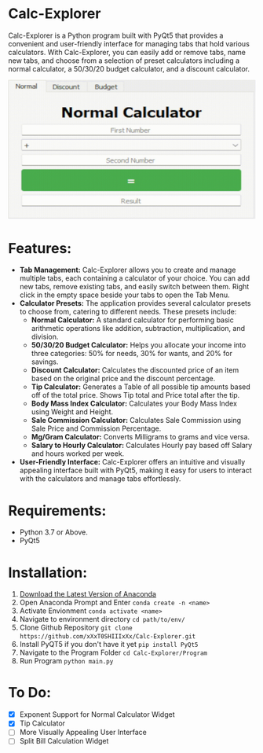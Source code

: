 # Calc-Explorer
Calc-Explorer is a Python program built with PyQt5 that provides a convenient and user-friendly interface for managing tabs that hold various calculators. With Calc-Explorer, you can easily add or remove tabs, name new tabs, and choose from a selection of preset calculators including a normal calculator, a 50/30/20 budget calculator, and a discount calculator.

![](https://github.com/xXxT0SHIIIxXx/Calc-Explorer/blob/main/resources/CalcExplorershowcase.gif)

# Features:
+ **Tab Management:** Calc-Explorer allows you to create and manage multiple tabs, each containing a calculator of your choice. You can add new tabs, remove existing tabs, and easily switch between them. Right click in the empty space beside your tabs to open the Tab Menu.
+ **Calculator Presets:** The application provides several calculator presets to choose from, catering to different needs. These presets include:
    + **Normal Calculator:** A standard calculator for performing basic arithmetic operations like addition, subtraction, multiplication, and division.
    + **50/30/20 Budget Calculator:** Helps you allocate your income into three categories: 50% for needs, 30% for wants, and 20% for savings.
    + **Discount Calculator:** Calculates the discounted price of an item based on the original price and the discount percentage.
    + **Tip Calculator:** Generates a Table of all possible tip amounts based off of the total price. Shows Tip total and Price total after the tip.
    + **Body Mass Index Calculator:** Calculates your Body Mass Index using Weight and Height.
    + **Sale Commission Calculator:** Calculates Sale Commission using Sale Price and Commission Percentage.
    + **Mg/Gram Calculator:** Converts Milligrams to grams and vice versa.
    + **Salary to Hourly Calculator:** Calculates Hourly pay based off Salary and hours worked per week.
+ **User-Friendly Interface:** Calc-Explorer offers an intuitive and visually appealing interface built with PyQt5, making it easy for users to interact with the calculators and manage tabs effortlessly.

# Requirements:
+ Python 3.7 or Above.
+ PyQt5

# Installation:
1. [Download the Latest Version of Anaconda](https://www.anaconda.com/download)
2. Open Anaconda Prompt and Enter `conda create -n <name>`
3. Activate Envionment `conda activate <name>`
4. Navigate to environment directory `cd path/to/env/`
5. Clone Github Repository `git clone https://github.com/xXxT0SHIIIxXx/Calc-Explorer.git`
6. Install PyQT5 if you don't have it yet `pip install PyQt5`
7. Navigate to the Program Folder `cd Calc-Explorer/Program`
8. Run Program `python main.py`
   
# To Do:
- [X] Exponent Support for Normal Calculator Widget
- [X] Tip Calculator
- [ ] More Visually Appealing User Interface
- [ ] Split Bill Calculation Widget
